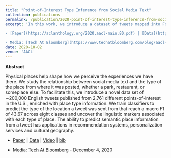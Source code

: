 ```yaml
---
title: "Point-of-Interest Type Inference from Social Media Text"
collection: publications
permalink: /publication/2020-point-of-interest-type-inference-from-social-media-text
excerpt: 'In this work, we introduce a dataset of tweets mapped into Foursquare POIs (locations), evaluate several text classifier models & provide temporal analysis.

- [Paper](https://aclanthology.org/2020.aacl-main.80.pdf) | [Data](https://archive.org/details/poi-data) | [Video](https://youtu.be/lgZxI0GMVQI) | [bib](https://aclanthology.org/2020.aacl-main.80.bib)

- Media: [Tech At Bloomberg](https://www.techatbloomberg.com/blog/aacl-2020-bloombergs-ai-group-cto-office-engineers-and-researchers-publish-2-papers/) - December 4, 2020'
date: 2020-10-02
venue: 'AACL'
---
```


**Abstract**

Physical places help shape how we perceive the experiences we have there. We study the relationship between social media text and the type of the place from where it was posted, whether a park, restaurant, or someplace else. To facilitate this, we introduce a novel data set of ∼200,000 English tweets published from 2,761 different points-of-interest in the U.S., enriched with place type information. We train classifiers to predict the type of the location a tweet was sent from that reach a macro F1 of 43.67 across eight classes and uncover the linguistic markers associated with each type of place. The ability to predict semantic place information from a tweet has applications in recommendation systems, personalization services and cultural geography.


- [Paper](https://aclanthology.org/2020.aacl-main.80.pdf) | [Data](https://archive.org/details/poi-data) | [Video](https://youtu.be/lgZxI0GMVQI) | [bib](https://aclanthology.org/2020.aacl-main.80.bib)

- Media: [Tech At Bloomberg](https://www.techatbloomberg.com/blog/aacl-2020-bloombergs-ai-group-cto-office-engineers-and-researchers-publish-2-papers/) - December 4, 2020
